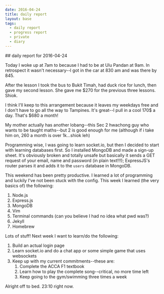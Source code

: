 ```yaml
---
date: 2016-04-24
title: daily report 
layout: base
tags:
  - daily report
  - progress report
  - private
  - diary
---
```


<link rel = 'stylesheet' type='text/css' href='/stylesheets/syntax.css'/>
## daily report for 2016-04-24

Today I woke up at 7am to because I had to be at Ulu Pandan at 9am. In
retrospect it wasn't necessary--I got in the car at 830 am and was there by 845.

After the lesson I took the bus to Bukit Timah, had duck rice for lunch, then
gave my second lesson. She gave me $270 for the previous three lessons. Shiok. 

I think I'll keep to this arrangement because it leaves my weekdays free and I
don't have to go all the way to Tampines. It's great--I pull in a cool 170$ a
day. That's $680 a month!

My mother actually has another lobang--this Sec 2 hwachong guy who wants to be
taught maths--but 2 is good enough for me (although if i take him on, 260 a
month is over 1k...shiok leh)

Programming wise, I was going to learn socket.io, but then I decided to start
with learning databases first. So I installed MongoDB and made a sign-up sheet.
It's obviously broken and totally unsafe but basically it sends a GET request of
your email, name and password (in plain text!!!); ExpressJS's router parses it
and adds it to the `users` database in MongoDB. 

This weekend has been pretty productive. I learned a lot of programming and
luckily I've not been stuck with the config. This week I learned (the very
basics of) the following: 

1. Node.js
2. Express.js
3. MongoDB
4. Vim
5. Terminal commands (can you believe I had no idea what pwd was?)
6. Jekyll
7. Homebrew

Lots of stuff! Next week I want to learn/do the following:

1. Build an actual login page
2. Learn socket.io and do a chat app or some simple game that uses websockets
3. Keep up with my current commitments--these are:
    1. Complete the ACCA F1 textbook
    2. Learn how to play the complete song--critical, no more time left
    3. Keep going to the gym/swimming three times a week

Alright off to bed. 23:10 right now.


